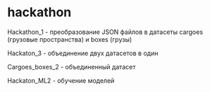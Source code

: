 # hackathon
Hackathon_1 - преобразование JSON файлов в датасеты cargoes (грузовые пространства) и boxes (грузы)


Hackaton_3 - объединение двух датасетов в один

Cargoes_boxes_2 - объединенный датасет

Hackaton_ML2 - обучение моделей
